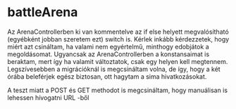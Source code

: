 # battleArena

Az ArenaControllerben ki van kommentelve az if else helyett megvalósítható (egyébként jobban szeretem ezt) switch is.
Kérlek inkább kérdezzetek, hogy miért azt csináltam, ha valami nem egyértelmű, minthogy edobjátok a megoldásomat.
Ugyancsak az ArenaControllerben a konstansaimat is beraktam, mert így ha valamit változtatok, csak egy helyen kell megtennem. Legszívesebben a migrációknál is megcsináltam volna, de így, hogy a két órába beleférjek egész biztosan, ott hagytam a sima hivatkozásokat.

A teszt miatt a POST és GET methodot is megcsináltam, hogy manuálisan is lehessen hívogatni URL -ből
